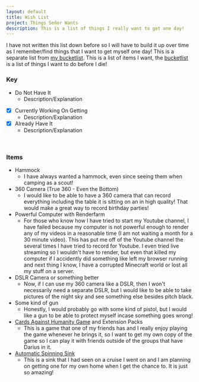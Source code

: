 ```yaml
---
layout: default
title: Wish List
project: Things Señor Wants
description: This is a list of things I really want to get one day!
---
```


I have not written this list down before so I will have to build it up over time as I remember/find things that I want to get myself one day! This is a separate list from [my bucketlist][bucketlist]. This is a list of items I want, the [bucketlist][bucketlist] is a list of things I want to do before I die!

<!--
<input type="checkbox" disabled checked> To-Done 1
<input type="checkbox" disabled> Todo 2
-->

<!-- Maybe see about a new custom todo-list tag
<todo-list>
[] Not Done Yet
[x] Currently Being Worked On - Produces Actual X Mark
[X] Already Done - Produces Check Mark
</todo-list>
-->

### Key

* Do Not Have It
  * Description/Explanation
* [x] Currently Working On Getting
  * Description/Explanation
* [X] Already Have It
  * Description/Explanation

<br>

### Items

* Hammock
  * I have always wanted a hammock, even since seeing them when camping as a scout!
* 360 Camera (True 360 - Even the Bottom)
  * I would like to be able to have a 360 camera that can record everything including the table it is sitting on an in high quality! That would make a great way to record birthday parties!
* Powerful Computer with Renderfarm
  * For those who know how I have tried to start my Youtube channel, I have failed because my computer is not powerful enough to render any of my videos in a reasonable time (I am not waiting a month for a 30 minute video). This has put me off of the Youtube channel the several times I have tried to record for Youtube. I even tried live streaming so I wouldn't have to render, but even that killed my computer if I accidently did something like left my browser running and next thing I know, I have a corrupted Minecraft world or lost all my stuff on a server.
* DSLR Camera or something better
  * Now, if I can use my 360 camera like a DSLR, then I won't necessarily need a separate DSLR, but I would like to be able to take pictures of the night sky and see something else besides pitch black.
* Some kind of gun
  * Honestly, I would probably go with some kind of pistol, but I would like a gun to be able to protect myself incase something goes wrong!
* [Cards Against Humanity Game][cah] and Extension Packs
  * This is a game that one of my friends has and I really enjoy playing the game whenever he brings it, so I want to get my own copy of the game so I can play it with friends outside of the groups that have Darius in it.
* [Automatic Spinning Sink][autoSink]
  * This is a sink that I had seen on a cruise I went on and I am planning on getting one for my own home when I get the chance to. It is just so amazing!

[bucketlist]: /bucketlist
[cah]: https://www.cardsagainsthumanity.com/
[autoSink]: https://goo.gl/photos/g6tmqTWFjWKwef1X7
